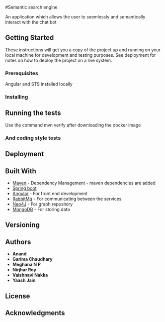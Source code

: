 #Semantic search engine

An application which allows the user to seemlessly and semantically interact with the chat bot

## Getting Started

These instructions will get you a copy of the project up and running on your local machine for development and testing purposes. See deployment for notes on how to deploy the project on a live system.


### Prerequisites
Angular and STS installed locally

### Installing

## Running the tests

Use the command mvn verify after downloading the docker image


### And coding style tests


## Deployment

## Built With
* [Maven](https://maven.apache.org/) - Dependency Management - maven dependencies are added
* [Spring boot](https://projects.spring.io/spring-boot/)
* [Angular](https://angular.io/) - For front end development
* [RabbitMq](https://www.rabbitmq.com/) - For communicating between the services
* [Neo4J](https://neo4j.com/) - For graph repository
* [MongoDB](https://www.mongodb.com/)  - For storing data

## Versioning

## Authors
* **Anand** 
* **Garima Chaudhary**
* **Meghana N P**
* **Nirjhar Roy**
* **Vaishnavi Nakka**
* **Yaash Jain**

## License

## Acknowledgments



